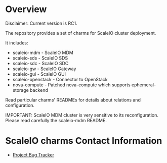 # Overview

Disclaimer: Current version is RC1.

The repository provides a set of charms for ScaleIO cluster deployment.

It includes:

* scaleio-mdm - ScaleIO MDM
* scaleio-sds - ScaleIO SDS
* scaleio-sdc - ScaleIO SDC
* scaleio-gw  - ScaleIO Gateway
* scaleio-gui - ScaleIO GUI
* scaleio-openstack - Connector to OpenStack
* nova-compute - Patched nova-compute which supports ephemeral-storage backend

Read particular charms' READMEs for details about relations and configuration.

IMPORTANT: ScaleIO MDM cluster is very sensitive to its reconfiguration. Please read carefully the scaleio-mdm README.

# ScaleIO charms Contact Information

- [Project Bug Tracker](https://github.com/cloudscaling/juju-scaleio/issues)
